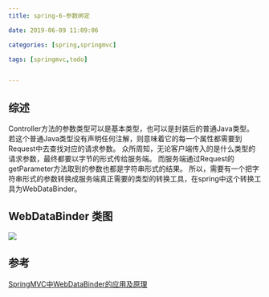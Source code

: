 ```yaml
---
title: spring-6-参数绑定

date: 2019-06-09 11:09:06

categories: [spring,springmvc]

tags: [springmvc,todo]


---
```


## 综述

Controller方法的参数类型可以是基本类型，也可以是封装后的普通Java类型。
若这个普通Java类型没有声明任何注解，则意味着它的每一个属性都需要到Request中去查找对应的请求参数。
众所周知，无论客户端传入的是什么类型的请求参数，最终都要以字节的形式传给服务端。
而服务端通过Request的getParameter方法取到的参数也都是字符串形式的结果。
所以，需要有一个把字符串形式的参数转换成服务端真正需要的类型的转换工具，在spring中这个转换工具为WebDataBinder。

## WebDataBinder 类图

![](/images/spring-6-参数绑定/webDataBinder.png)



## 参考

[SpringMVC中WebDataBinder的应用及原理](https://blog.csdn.net/qq_22985751/article/details/80885541)

